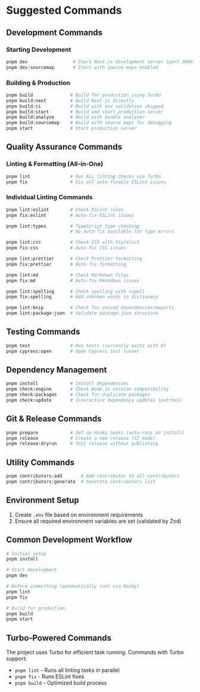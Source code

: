 # Suggested Commands

## Development Commands

### Starting Development

```bash
pnpm dev                 # Start Next.js development server (port 3000)
pnpm dev:sourcemap       # Start with source maps enabled
```

### Building & Production

```bash
pnpm build              # Build for production using Turbo
pnpm build:next         # Build Next.js directly
pnpm build:ci           # Build with env validation skipped
pnpm build:start        # Build and start production server
pnpm build:analyze      # Build with bundle analyzer
pnpm build:sourcemap    # Build with source maps for debugging
pnpm start              # Start production server
```

## Quality Assurance Commands

### Linting & Formatting (All-in-One)

```bash
pnpm lint               # Run ALL linting checks via Turbo
pnpm fix                # Fix all auto-fixable ESLint issues
```

### Individual Linting Commands

```bash
pnpm lint:eslint        # Check ESLint rules
pnpm fix:eslint         # Auto-fix ESLint issues

pnpm lint:types         # TypeScript type checking
                        # No auto-fix available for type errors

pnpm lint:css           # Check CSS with Stylelint
pnpm fix:css            # Auto-fix CSS issues

pnpm lint:prettier      # Check Prettier formatting
pnpm fix:prettier       # Auto-fix formatting

pnpm lint:md            # Check Markdown files
pnpm fix:md             # Auto-fix Markdown issues

pnpm lint:spelling      # Check spelling with cspell
pnpm fix:spelling       # Add unknown words to dictionary

pnpm lint:knip          # Check for unused dependencies/exports
pnpm lint:package-json  # Validate package.json structure
```

## Testing Commands

```bash
pnpm test               # Run tests (currently exits with 0)
pnpm cypress:open       # Open Cypress test runner
```

## Dependency Management

```bash
pnpm install            # Install dependencies
pnpm check:engine       # Check Node.js version compatibility
pnpm check:packages     # Check for duplicate packages
pnpm check:update       # Interactive dependency updates (patches)
```

## Git & Release Commands

```bash
pnpm prepare            # Set up Husky hooks (auto-runs on install)
pnpm release            # Create a new release (CI mode)
pnpm release:dryrun     # Test release without publishing
```

## Utility Commands

```bash
pnpm contributors:add       # Add contributor to all-contributors
pnpm contributors:generate  # Generate contributors list
```

## Environment Setup

1. Create `.env` file based on environment requirements
2. Ensure all required environment variables are set (validated by Zod)

## Common Development Workflow

```bash
# Initial setup
pnpm install

# Start development
pnpm dev

# Before committing (automatically runs via Husky)
pnpm lint
pnpm fix

# Build for production
pnpm build
pnpm start
```

## Turbo-Powered Commands

The project uses Turbo for efficient task running. Commands with Turbo support:

- `pnpm lint` - Runs all linting tasks in parallel
- `pnpm fix` - Runs ESLint fixes
- `pnpm build` - Optimized build process

